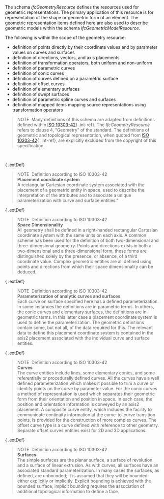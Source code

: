 ﻿The schema _IfcGeometryResource_ defines the resources used for geometric representations. The primary application of this resource is for representation of the shape or geometric form of an element. The geometric representation items defined here are also used to describe geometric models within the schema _IfcGeometricModelResource_.

The following is within the scope of the geometry resource:

* definition of points directly by their coordinate values and by parameter values on curves and surfaces
* definition of directions, vectors, and axis placements
* definition of transformation operators, both uniform and non-uniform
* definition of parametric curves
* definition of conic curves
* definition of curves defined on a parametric surface
* definition of offset curves
* definition of elementary surfaces
* definition of swept surfaces
* definition of parametric spline curves and surfaces
* definition of mapped items mapping source representations using transformation operators

> NOTE&nbsp; Many definitions of this schema are adapted from definitions defined within [ISO 10303-42](../../bibliography.htm#iso-10303-42){ .int-ref}. The _IfcGeometryResource_ refers to clause 4, "Geometry" of the standard. The definitions of geometric and topological representation, when quoted from [ISO 10303-42](../../bibliography.htm#iso-10303-42){ .int-ref}, are explicitly excluded from the copyright of this specification.

&nbsp;

{ .extDef}
> NOTE&nbsp; Definition according to ISO 10303-42  
> **Placement coordinate system**  
> A rectangular Cartesian coordinate system associated with the placement of a geometric entity in space, used to describe the interpretation of the attributes and to associate a unique parameterization with curve and surface entities."

{ .extDef}
> NOTE&nbsp; Definition according to ISO 10303-42  
> **Space Dimensionality**  
> All geometry shall be defined in a right-handed rectangular Cartesian coordinate system with the same units on each axis. A common scheme has been used for the definition of both two-dimensional and three-dimensional geometry. Points and directions exists in both a two-dimensional and a three-dimensional form, these forms are distinguished solely by the presence, or absence, of a third coordinate value. Complex geometric entities are all defined using points and directions from which their space dimensionality can be deduced.

{ .extDef}
> NOTE&nbsp; Definition according to ISO 10303-42  
> **Parameterization of analytic curves and surfaces**  
> Each curve on surface specified here has a defined parameterization. In some instances the definitions are in parametric terms. In others, the conic curves and elementary surfaces, the definitions are in geometric terms. In this latter case a placement coordinate system is used to define the parameterization. The geometric definitions contain some, but not all, of the data required for this. The relevant data to define this placement coordinate system is contained in the axis2 placement associated with the individual curve and surface entities.

{ .extDef}
> NOTE&nbsp; Definition according to ISO 10303-42  
> **Curves**  
> The curve entities include lines, some elementary conics, and some referentially or procedurally defined curves. All the curves have a well defined parameterization which makes it possible to trim a curve or identify points on the curve by parameter value. For the conic curves a method of representation is used which separates their geometric form from their orientation and position in space. In each case, the position and orientation information is conveyed by an axis2 placement. A composite curve entity, which includes the facility to communicate continuity information at the curve-to-curve transition points, is provided for the construction of more complex curves. The offset curve type is a curve defined with reference to other geometry. Separate offset curves entities exist for 2D and 3D applications.

{ .extDef}
> NOTE&nbsp; Definition according to ISO 10303-42  
> **Surfaces**  
> The simple surfaces are the planar surface, a surface of revolution and a surface of linear extrusion. As with curves, all surfaces have an associated standard parameterization. In many cases the surfaces, as defined, are unbounded; it is assumed that they will be bounded either explicitly or implicitly. Explicit bounding is achieved with the bounded surface; implicit bounding requires the association of additional topological information to define a face.